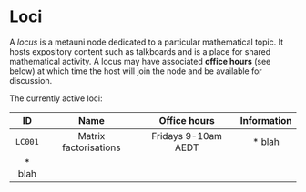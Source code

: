 # Loci

A _locus_ is a metauni node dedicated to a particular mathematical topic. It hosts expository content such as talkboards and is a place for shared mathematical activity. A locus may have associated **office hours** (see below) at which time the host will join the node and be available for discussion.

The currently active loci:

| ID | Name | Office hours | Information |
| :----: | :-----: | :------: | :--------------: |
| `LC001` | Matrix factorisations | Fridays 9-10am AEDT | * blah
* blah |
